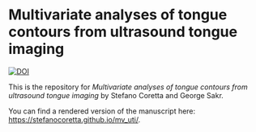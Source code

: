 # Multivariate analyses of tongue contours from ultrasound tongue imaging

[![DOI](https://zenodo.org/badge/DOI/10.5281/zenodo.15335918.svg)](https://doi.org/10.5281/zenodo.15335918)

This is the repository for *Multivariate analyses of tongue contours from ultrasound tongue imaging* by Stefano Coretta and George Sakr.

You can find a rendered version of the manuscript here: <https://stefanocoretta.github.io/mv_uti/>.